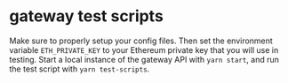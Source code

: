 # gateway test scripts

Make sure to properly setup your config files.
Then set the environment variable `ETH_PRIVATE_KEY` to your Ethereum private key that you
will use in testing. Start a local instance of the gateway API with `yarn start`, and run the 
test script with `yarn test-scripts`.
